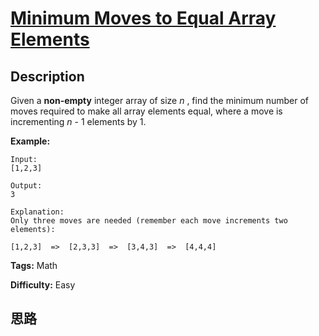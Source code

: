 # [Minimum Moves to Equal Array Elements][title]

## Description

Given a **non-empty** integer array of size _n_ , find the minimum number of
moves required to make all array elements equal, where a move is incrementing
_n_ \- 1 elements by 1.

**Example:**
            Input:    [1,2,3]        Output:    3        Explanation:    Only three moves are needed (remember each move increments two elements):        [1,2,3]  =>  [2,3,3]  =>  [3,4,3]  =>  [4,4,4]    


**Tags:** Math

**Difficulty:** Easy

## 思路

[title]: https://leetcode.com/problems/minimum-moves-to-equal-array-elements

